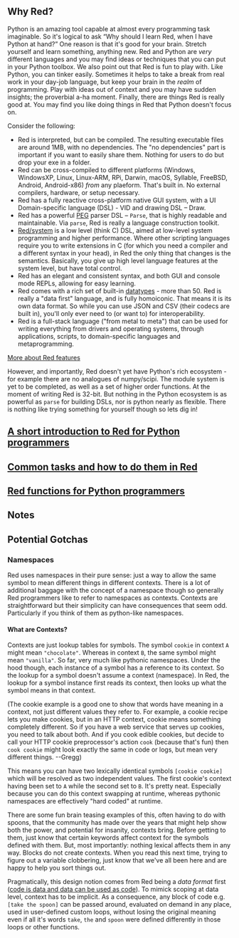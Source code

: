 ## Why Red?

Python is an amazing tool capable at almost every programming task imaginable. So it's logical to ask “Why should I learn Red, when I have Python at hand?” One reason is that it's good for your brain. Stretch yourself and learn something, anything new. Red and Python are _very_ different languages and you may find ideas or techniques that you can put in your Python toolbox. We also point out that Red is fun to play with. Like Python, you can tinker easily. Sometimes it helps to take a break from real work in your day-job language, but keep your brain in the _realm_ of programming. Play with ideas out of context and you may have sudden insights; the proverbial a-ha moment. Finally, there are things Red is really good at. You may find you like doing things in Red that Python doesn't focus on.

Consider the following:

-	Red is interpreted, but can be compiled. The resulting executable files are around 1MB, with no dependencies. The "no dependencies" part is important if you want to easily share them. Nothing for users to do but drop your exe in a folder.
-	Red can be cross-compiled to different platforms (Windows, WindowsXP, Linux, Linux-ARM, RPi, Darwin,  macOS, Syllable, FreeBSD, Android, Android-x86) _from_ any plaeform. That's built in. No external compilers, hardware, or setup necessary.
-	Red has a fully reactive cross-platform native GUI system, with a UI Domain-specific language (DSL) - VID and drawing DSL – Draw.
-	Red has a powerful [PEG]( https://en.wikipedia.org/wiki/Parsing_expression_grammar) parser DSL – `Parse`, that is highly readable and maintainable. Via `parse`, Red is really a language construction toolkit.
-	[Red/system](https://static.red-lang.org/red-system-specs.html) is a low level (think C) DSL, aimed at low-level system programming and higher performance. Where other scripting languages require you to write extensions in C (for which you need a compiler and a different syntax in your head), in Red the only thing that changes is the semantics. Basically, you give up high level language features at the system level, but have total control.
-	Red has an elegant and consistent syntax, and both GUI and console mode REPLs, allowing for easy learning. 
-	Red comes with a rich set of built-in [datatypes](https://github.com/red/docs/blob/master/en/datatypes.adoc) - more than 50. Red is really a "data first" language, and is fully homoiconic. That means it is its own data format. So while you can use JSON and CSV (their codecs are built in), you'll only ever need to (or want to) for interoperability.
-	Red is a full-stack language ("from metal to meta") that can be used for writing everything from drivers and operating systems, through applications, scripts, to domain-specific languages and metaprogramming.

[More about Red features](https://www.red-lang.org/p/about.html)

However, and importantly, Red doesn't yet have Python's rich ecosystem - for example there are no analogues of numpy/scipi. The module system is yet to be completed, as well as a set of higher order functions. At the moment of writing Red is 32-bit. But nothing in the Python ecosystem is as powerful as `parse` for building DSLs, nor is python nearly as flexible. There is nothing like trying something for yourself though so lets dig in!

## [A short introduction to Red for Python programmers](https://github.com/red/red/wiki/A-short-introduction-to-Red-for-Python-programmers)

## [Common tasks and how to do them in Red](https://github.com/red/red/wiki/Common-tasks-and-how-to-do-them-in-Red-%28for-Python-programmers%29) 

## [Red functions for Python programmers](https://github.com/red/red/wiki/Red-functions-for-Python-programmers)

## Notes

## Potential Gotchas
### Namespaces
Red uses namespaces in their pure sense: just a way to allow the same symbol to mean different things in different contexts. There is a lot of additional baggage with the concept of a namespace though so generally Red programmers like to refer to namespaces as contexts. Contexts are straightforward but their simplicity can have consequences that seem odd. Particularly if you think of them as python-like namespaces.

#### What are Contexts?
Contexts are just lookup tables for symbols. The symbol `cookie` in context `A` might mean `"chocolate"`. Whereas in context `B`, the same symbol might mean `"vanilla"`. So far, very much like pythonic namespaces. Under the hood though, each instance of a symbol has a reference to its context. So the lookup for a symbol doesn't assume a context (namespace). In Red, the lookup for a symbol instance first reads its context, then looks up what the symbol means in that context.

(The cookie example is a good one to show that words have meaning in a context, not just different values they refer to. For example, a cookie recipe lets you make cookies, but in an HTTP context, cookie means something completely different. So if you have a web service that serves up cookies, you need to talk about both. And if you cook edible cookies, but decide to call your HTTP cookie preprocessor's action `cook` (because that's fun) then `cook cookie` might look exactly the same in code or logs, but mean very different things. --Gregg)

This means you can have two lexically identical symbols `[cookie cookie]` which will be resolved as two independent values. The first cookie's context having been set to `A` while the second set to `B`. It's pretty neat. Especially because you can do this context swapping at runtime, whereas pythonic namespaces are effectively "hard coded" at runtime.

There are some fun brain teasing examples of this, often having to do with spoons, that the community has made over the years that might help show both the power, and potential for insanity, contexts bring. Before getting to them, just know that certain keywords <insert list here> affect context for the symbols defined with them. But, most importantly: nothing lexical affects them in any way. Blocks do not create contexts. When you read this next time, trying to figure out a variable clobbering, just know that we've all been here and are happy to help you sort things out.

Pragmatically, this design notion comes from Red being a *data format* first ([code is data and data can be used as code](https://en.wikipedia.org/wiki/Homoiconicity)). To mimick scoping at data level, context has to be implicit. As a consequence, any block of code e.g. `[take the spoon]` can be passed around, evaluated on demand in any place, used in user-defined custom loops, without losing the original meaning even if all it's words `take`, `the` and `spoon` were defined differently in those loops or other functions.